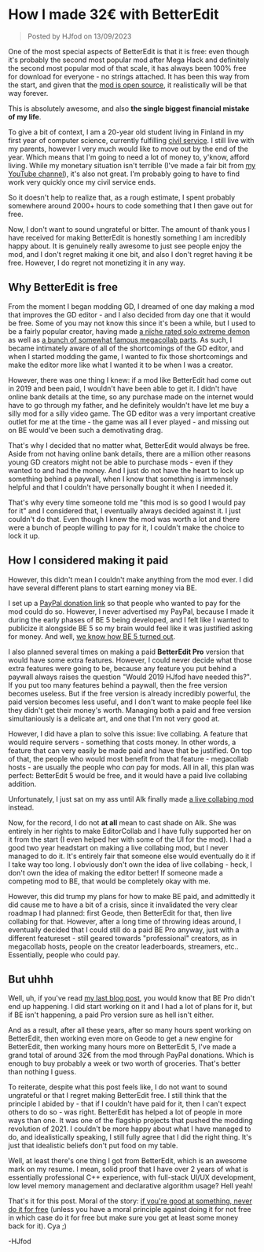 # How I made 32€ with BetterEdit

> Posted by HJfod on 13/09/2023

One of the most special aspects of BetterEdit is that it is free: even though it's probably the second most popular mod after Mega Hack and definitely the second most popular mod of that scale, it has always been 100% free for download for everyone - no strings attached. It has been this way from the start, and given that the [mod is open source](https://github.com/hjfod/betteredit), it realistically will be that way forever.

This is absolutely awesome, and also **the single biggest financial mistake of my life**.

To give a bit of context, I am a 20-year old student living in Finland in my first year of computer science, currently fulfilling [civil service](https://en.m.wikipedia.org/wiki/Siviilipalvelus). I still live with my parents, however I very much would like to move out by the end of the year. Which means that I'm going to need a lot of money to, y'know, afford living. While my monetary situation isn't terrible (I've made a fair bit from [my YouTube channel](https://youtube.com/hjfod)), it's also not great. I'm probably going to have to find work very quickly once my civil service ends.

So it doesn't help to realize that, as a rough estimate, I spent probably somewhere around 2000+ hours to code something that I then gave out for free.

Now, I don't want to sound ungrateful or bitter. The amount of thank yous I have received for making BetterEdit is honestly something I am incredibly happy about. It is genuinely really awesome to just see people enjoy the mod, and I don't regret making it one bit, and also I don't regret having it be free. However, I do regret not monetizing it in any way.

## Why BetterEdit is free

From the moment I began modding GD, I dreamed of one day making a mod that improves the GD editor - and I also decided from day one that it would be free. Some of you may not know this since it's been a while, but I used to be a fairly popular creator, having made [a nïche rated solo extreme demon](https://www.youtube.com/watch?v=fSvKJBiC0iM) as well as [a bunch of somewhat famous megacollab parts](https://www.youtube.com/watch?v=hXzrUue2x3U). As such, I became intimately aware of all of the shortcomings of the GD editor, and when I started modding the game, I wanted to fix those shortcomings and make the editor more like what I wanted it to be when I was a creator.

However, there was one thing I knew: if a mod like BetterEdit had come out in 2019 and been paid, I wouldn't have been able to get it. I didn't have online bank details at the time, so any purchase made on the internet would have to go through my father, and he definitely wouldn't have let me buy a silly mod for a silly video game. The GD editor was a very important creative outlet for me at the time - the game was all I ever played - and missing out on BE would've been such a demotivating drag.

That's why I decided that no matter what, BetterEdit would always be free. Aside from not having online bank details, there are a million other reasons young GD creators might not be able to purchase mods - even if they wanted to and had the money. And I just do not have the heart to lock up something behind a paywall, when I know that something is immensely helpful and that I couldn't have personally bought it when I needed it.

That's why every time someone told me "this mod is so good I would pay for it" and I considered that, I eventually always decided against it. I just couldn't do that. Even though I knew the mod was worth a lot and there were a bunch of people willing to pay for it, I couldn't make the choice to lock it up.

## How I considered making it paid

However, this didn't mean I couldn't make anything from the mod ever. I did have several different plans to start earning money via BE.

I set up a [PayPal donation link](https://www.paypal.me/hjfod) so that people who wanted to pay for the mod could do so. However, I never advertised my PayPal, because I made it during the early phases of BE 5 being developed, and I felt like I wanted to publicize it alongside BE 5 so my brain would feel like it was justified asking for money. And well, [we know how BE 5 turned out](https://hjfod.github.io/blog/no-more-empty-promises.html).

I also planned several times on making a paid **BetterEdit Pro** version that would have some extra features. However, I could never decide what those extra features were going to be, because any feature you put behind a paywall always raises the question "Would 2019 HJfod have needed this?". If you put too many features behind a paywall, then the free version becomes useless. But if the free version is already incredibly powerful, the paid version becomes less useful, and I don't want to make people feel like they didn't get their money's worth. Managing both a paid and free version simultaniously is a delicate art, and one that I'm not very good at.

However, I did have a plan to solve this issue: live collabing. A feature that would require servers - something that costs money. In other words, a feature that can very easily be made paid and have that be justified. On top of that, the people who would most benefit from that feature - megacollab hosts - are usually the people who _can_ pay for mods. All in all, this plan was perfect: BetterEdit 5 would be free, and it would have a paid live collabing addition.

Unfortunately, I just sat on my ass until Alk finally made [a live collabing mod](https://github.com/altalk23/EditorCollab) instead.

Now, for the record, I do not **at all** mean to cast shade on Alk. She was entirely in her rights to make EditorCollab and I have fully supported her on it from the start (I even helped her with some of the UI for the mod). I had a good two year headstart on making a live collabing mod, but I never managed to do it. It's entirely fair that someone else would eventually do it if I take way too long. I obviously don't own the idea of live collabing - heck, I don't own the idea of making the editor better! If someone made a competing mod to BE, that would be completely okay with me.

However, this did trump my plans for how to make BE paid, and admittedly it did cause me to have a bit of a crisis, since it invalidated the very clear roadmap I had planned: first Geode, then BetterEdit for that, then live collabing for that. However, after a long time of throwing ideas around, I eventually decided that I could still do a paid BE Pro anyway, just with a different featureset - still geared towards "professional" creators, as in megacollab hosts, people on the creator leaderboards, streamers, etc.. Essentially, people who could pay.

## But uhhh

Well, uh, if you've read [my last blog post](https://hjfod.github.io/blog/no-more-empty-promises.html), you would know that BE Pro didn't end up happening. I did start working on it and I had a lot of plans for it, but if BE isn't happening, a paid Pro version sure as hell isn't either.

And as a result, after all these years, after so many hours spent working on BetterEdit, then working even more on Geode to get a new engine for BetterEdit, then working many hours more on BetterEdit 5, I've made a grand total of around 32€ from the mod through PayPal donations. Which is enough to buy probably a week or two worth of groceries. That's better than nothing I guess.

To reiterate, despite what this post feels like, I do not want to sound ungrateful or that I regret making BetterEdit free. I still think that the principle I abided by - that if I couldn't have paid for it, then I can't expect others to do so - was right. BetterEdit has helped a lot of people in more ways than one. It was one of the flagship projects that pushed the modding revolution of 2021. I couldn't be more happy about what I have managed to do, and idealistically speaking, I still fully agree that I did the right thing. It's just that idealistic beliefs don't put food on my table.

Well, at least there's one thing I got from BetterEdit, which is an awesome mark on my resume. I mean, solid proof that I have over 2 years of what is essentially professional C++ experience, with full-stack UI/UX development, low level memory management and declarative algorithm usage? Hell yeah!

That's it for this post. Moral of the story: [if you're good at something, never do it for free](https://www.youtube.com/watch?v=iijs0iS3_ZM) (unless you have a moral principle against doing it for not free in which case do it for free but make sure you get at least some money back for it). Cya ;)

-HJfod

